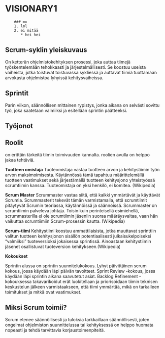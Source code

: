 # VISIONARY1


        ### mo
        1. lol
        2. ei mitää
           * hei hei

## Scrum-syklin yleiskuvaus
On ketterän ohjelmistokehityksen prosessi, joka auttaa tiimejä työskentelemään tehokkaasti ja järjestelmällisesti. Se koostuu useista vaiheista, jotka toistuvat toistuvassa sykliessä ja auttavat tiimiä tuottamaan arvokasta ohjelmistoa lyhyissä kehitysvaiheissa.

## Sprintit
Parin viikon, säännöllisen mittainen rypistys, jonka aikana on selvästi sovittu työ, joka saatetaan valmiiksi ja esitellään sprintin päätteeksi.
## Työjonot
## Roolit
on erittäin tärkeitä tiimin toimivuuden kannalta. roolien avulla on helppo jakaa tehtäviä.

**Tuotteen omistaja** 
Tuoteomistaja vastaa tuotteen arvon ja kehitystiimin työn arvon maksimoimisesta. Käytännössä tämä tapahtuu määrittelemällä tuotteen vaatimukset sekä järjestämällä tuotteen kehitysjono yhteistyössä scrumtiimin kanssa. Tuoteomistaja on yksi henkilö, ei komitea. (Wikipedia)

**Scrum Master**
Scrummaster vastaa siitä, että kaikki ymmärtävät ja käyttävät Scrumia. Scrummasterit tekevät tämän varmistamalla, että scrumtiimit pitäytyvät Scrumin teoriassa, käytännöissä ja säännöissä. Scrummaster on scrumtiimin palveleva johtaja. Toisin kuin perinteisellä esimiehellä, scrummasterilla ei ole scrumtiimin jäseniin suoraa määräysvaltaa, vaan hän vaikuttaa scrumtiimiin Scrum-prosessin kautta. (Wikipedia)

**Scrum-tiimi**
Kehitystiimi koostuu ammattilaisista, jotka muuttavat sprinttiin valitun tuotteen kehitysjonon sisällön potentiaalisesti julkaisukelpoiseksi “valmiiksi” tuoteversioksi jokaisessa sprintissä. Ainoastaan kehitystiimin jäsenet osallistuvat tuoteversion kehitykseen.(Wikipedia)


**Kokoukset**

Sprintin alussa on sprintin suunnitelukokous.
Lyhyt päivittäinen scrum kokous, jossa käydään läpi päivän tavoitteet.
Sprint Review -kokous, jossa käydään läpi sprintin aikana saavutetut asiat.
Backlog Refinement -kokouksessa takavarikoidut erät luokitellaan ja priorisoidaan tiimin teknisen keskustelun jälkeen varmistaakseen, että tiimi ymmärtää, mikä on tarkalleen toimitukset ja mitkä ovat vaatimukset.


## Miksi Scrum toimii?
Scrum etenee säännöllisesti ja tuloksia tarkkaillaan säännöllisesti, joten ongelmat ohjelmiston suunnittelussa tai kehityksessä on helppo huomata nopeasti ja tehdä tarvittavia korjaustoimenpiteitä.

